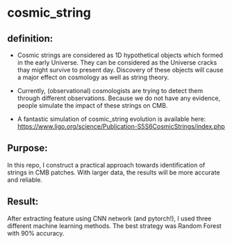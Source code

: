 # cosmic_string

definition:
-------------------
- Cosmic strings are considered as 1D hypothetical objects which formed in the early Universe. They can be considered as the Universe cracks thay might survive to present day. Discovery of these objects will cause a major effect on cosmology as well as string theory.

- Currently, (observational) cosmologists are trying to detect them through different observations. Because we do not have any evidence, people simulate the impact of these strings on CMB. 

- A fantastic simulation of cosmic_string evolution is available here: https://www.ligo.org/science/Publication-S5S6CosmicStrings/index.php

Purpose:
------------
In this repo, I construct a practical approach towards identification of strings in CMB patches. With larger data, the results will be more accurate and reliable.

Result:
--------
After extracting feature using CNN network (and pytorch!), I used three different machine learning methods. The best strategy was Random Forest with 90% accuracy. 
